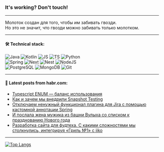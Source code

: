 ### It's working? Don't touch!

---
Молоток создан для того, чтобы им забивать гвозди. <br>
Но это не значит, что гвозди можно забивать только молотком.

---

#### 🛠️ Technical stack:

![Java](https://img.shields.io/badge/Java-informational?logo=Oracle&style=flat&logoColor=white&color=FF4500)
![Kotlin](https://img.shields.io/badge/Kotlin-informational?logo=Kotlin&style=flat&logoColor=white&color=774D97)
![JS](https://img.shields.io/badge/JS-informational?logo=javaScript&style=flat&logoColor=black&color=F7Df1E)
![TS](https://img.shields.io/badge/TypeScript-informational?logo=typeScript&style=flat&logoColor=black&color=017acc)
![Python](https://img.shields.io/badge/Python-informational?logo=Python&style=flat&logoColor=black&color=ffdd54) <br>
![Spring](https://img.shields.io/badge/SpringBoot-informational?logo=SpringBoot&style=flat&logoColor=white&color=6DB33F) 
![Next](https://img.shields.io/badge/Next.js-informational?logo=Next.js&style=flat&logoColor=white&color=3671a1)
![Nest](https://img.shields.io/badge/NestJS-informational?logo=NestJS&style=flat&logoColor=white&color=E0234E)
![NodeJS](https://img.shields.io/badge/NodeJS-informational?logo=node.js&style=flat&logoColor=white&color=70A760) <br>
![PostgreSQL](https://img.shields.io/badge/PostgreSQL-informational?logo=PostgreSQL&style=flat&logoColor=white&color=DAA520)
![MongoDB](https://img.shields.io/badge/MongoDB-informational?logo=MongoDB&style=flat&logoColor=white&color=870000)
![Git](https://img.shields.io/badge/Git-informational?logo=git&style=flat&logoColor=white&color=f74e28)

___

#### 💬 Latest posts from habr.com:

<!-- BLOG-POST-LIST:START -->
- [Typescript ENUM — баланс использования](https://habr.com/ru/companies/nlmk/articles/770974/?utm_source=habrahabr&utm_medium=rss&utm_campaign=770974)
- [Как и зачем мы внедрили Snapshot Testing](https://habr.com/ru/companies/mkb/articles/783568/?utm_source=habrahabr&utm_medium=rss&utm_campaign=783568)
- [Отключаем ненужный функционал плагина для Jira с помощью кастомной аннотации Spring](https://habr.com/ru/companies/samokat_tech/articles/781756/?utm_source=habrahabr&utm_medium=rss&utm_campaign=781756)
- [И послала жена мужика из башни Вулыха со списком к празднованию Нового года](https://habr.com/ru/articles/783644/?utm_source=habrahabr&utm_medium=rss&utm_campaign=783644)
- [Разработка сайта для фудтеха. С какими сложностями мы столкнулись, интегрируя «Гриль №1» с iiko](https://habr.com/ru/companies/pyrobyte/articles/783650/?utm_source=habrahabr&utm_medium=rss&utm_campaign=783650)
<!-- BLOG-POST-LIST:END -->

---
[![Top Langs](https://github-readme-stats-git-master-advtsetting-gmailcom.vercel.app/api/top-langs/?username=zloylis&langs_count=10&hide_title=false&title_color=e6edf3&size_weight=0.5&count_weight=0.5&layout=compact&hide_border=true&theme=dracula)](https://github.com/zloylis)

<!-- ![GitHub stats](https://github-readme-stats-git-master-advtsetting-gmailcom.vercel.app/api?username=zloylis&show_icons=true&hide_border=true&theme=dracula&hide_title=true&include_all_commits=true&count_private=true&hide=contribs&hide_rank=true) -->
